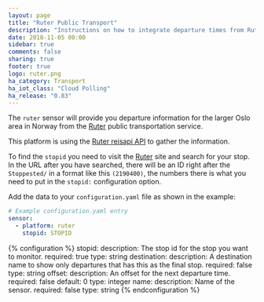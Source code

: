 ```yaml
---
layout: page
title: "Ruter Public Transport"
description: "Instructions on how to integrate departure times from Ruter within Home Assistant."
date: 2018-11-05 00:00
sidebar: true
comments: false
sharing: true
footer: true
logo: ruter.png
ha_category: Transport
ha_iot_class: "Cloud Polling"
ha_release: "0.83"
---
```


The `ruter` sensor will provide you departure information for the larger Oslo area in Norway from the [Ruter][ruter] public transportation service.

This platform is using the [Ruter reisapi API][ruter-api] to gather the information.

To find the `stopid` you need to visit the [Ruter][ruter] site and search for your stop.
In the URL after you have searched, there will be an ID right after the `Stoppested/` in a format like this `(2190400)`, the numbers there is what you need to put in the `stopid:` configuration option.

Add the data to your `configuration.yaml` file as shown in the example:

```yaml
# Example configuration.yaml entry
sensor:
  - platform: ruter
    stopid: STOPID
```

{% configuration %}
stopid:
  description: The stop id for the stop you want to monitor.
  required: true
  type: string
destination:
  description: A destination name to show only departures that has this as the final stop.
  required: false
  type: string
offset:
  description: An offset for the next departure time.
  required: false
  default: 0
  type: integer
name:
  description: Name of the sensor.
  required: false
  type: string
{% endconfiguration %}

[ruter]: https://ruter.no/reiseplanlegger/Stoppested
[ruter-api]: http://reisapi.ruter.no/Help